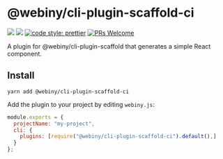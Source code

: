 # @webiny/cli-plugin-scaffold-ci

[![](https://img.shields.io/npm/dw/@webiny/cli-plugin-scaffold-ci.svg)](https://www.npmjs.com/package/@webiny/cli-plugin-scaffold-ci)
[![](https://img.shields.io/npm/v/@webiny/cli-plugin-scaffold-ci.svg)](https://www.npmjs.com/package/@webiny/cli-plugin-scaffold-ci)
[![code style: prettier](https://img.shields.io/badge/code_style-prettier-ff69b4.svg?style=flat-square)](https://github.com/prettier/prettier)
[![PRs Welcome](https://img.shields.io/badge/PRs-welcome-brightgreen.svg?style=flat-square)](http://makeapullrequest.com)

A plugin for @webiny/cli-plugin-scaffold that generates a simple React component.

## Install

```
yarn add @webiny/cli-plugin-scaffold-ci
```

Add the plugin to your project by editing `webiny.js`:

```js
module.exports = {
  projectName: "my-project",
  cli: {
    plugins: [require("@webiny/cli-plugin-scaffold-ci").default(),]
  }
};
```
